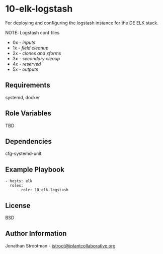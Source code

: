 10-elk-logstash
===============

For deploying and configuring the logstash instance for the DE ELK stack.

NOTE: Logstash conf files
* 0x - _inputs_
* 1x - _field cleanup_
* 2x - _clones and xforms_
* 3x - _secondary cleaup_
* 4x - _reserved_
* 5x - _outputs_

Requirements
------------

systemd, docker

Role Variables
--------------

TBD

Dependencies
------------

cfg-systemd-unit

Example Playbook
----------------

    - hosts: elk
      roles:
         - role: 10-elk-logstash

License
-------

BSD

Author Information
------------------

Jonathan Strootman - jstroot@iplantcollaborative.org
